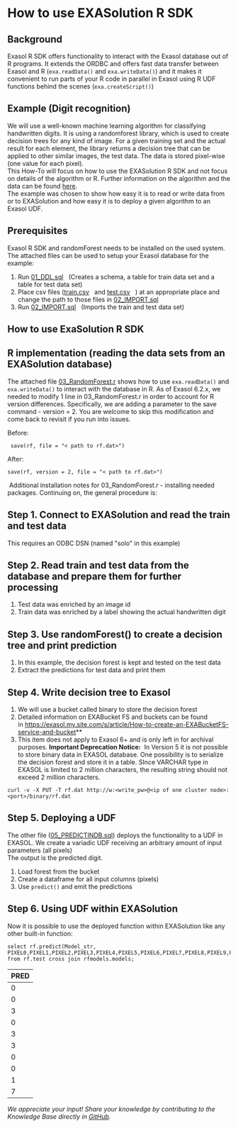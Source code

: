 # How to use EXASolution R SDK 
## Background

Exasol R SDK offers functionality to interact with the Exasol database out of R programs. It extends the ORDBC and offers fast data transfer between Exasol and R (`exa.readData()` and `exa.writeData()`) and it makes it convenient to run parts of your R code in parallel in Exasol using R UDF functions behind the scenes (`exa.createScript()`)

## Example (Digit recognition)

We will use a well-known machine learning algorithm for classifying handwritten digits. It is using a randomforest library, which is used to create decision trees for any kind of image. For a given training set and the actual result for each element, the library returns a decision tree that can be applied to other similar images, the test data. The data is stored pixel-wise (one value for each pixel).  
This How-To will focus on how to use the EXASolution R SDK and not focus on details of the algorithm or R. Further information on the algorithm and the data can be found [here](https://www.kaggle.com/c/digit-recognizer).  
The example was chosen to show how easy it is to read or write data from or to EXASolution and how easy it is to deploy a given algorithm to an Exasol UDF.

## Prerequisites

Exasol R SDK and randomForest needs to be installed on the used system.  
The attached files can be used to setup your Exasol database for the example:

1. Run [01_DDL.sql](https://www.exasol.com/support/secure/attachment/45767/45767_01_DDL.sql "01_DDL.sql")   (Creates a schema, a table for train data set and a table for test data set)
2. Place csv files ([train.csv](https://www.exasol.com/support/secure/attachment/33596/33596_train.csv "train.csv")   and [test.csv](https://www.exasol.com/support/secure/attachment/33595/33595_test.csv "test.csv")   ) at an appropriate place and change the path to those files in [02_IMPORT.sql](https://www.exasol.com/support/secure/attachment/45766/45766_02_IMPORT.sql "02_IMPORT.sql")
3. Run [02_IMPORT.sql](https://www.exasol.com/support/secure/attachment/45766/45766_02_IMPORT.sql "02_IMPORT.sql")   (Imports the train and test data set)

## How to use ExaSolution R SDK

## R implementation (reading the data sets from an EXASolution database)

The attached file [03_RandomForest.r](https://www.exasol.com/support/secure/attachment/45789/45789_03_RandomForest.r "03_RandomForest.r") shows how to use `exa.readData()` and `exa.writeData()` to interact with the database in R. As of Exasol 6.2.x, we needed to modify 1 line in 03_RandomForest.r in order to account for R version differences. Specifically, we are adding a parameter to the save command - version = 2. You are welcome to skip this modification and come back to revisit if you run into issues.

Before:


```
 save(rf, file = "< path to rf.dat>")
```
After:


```
save(rf, version = 2, file = "< path to rf.dat>")
```
 Additional installation notes for 03_RandomForest.r - installing needed packages. Continuing on, the general procedure is:

## Step 1. Connect to EXASolution and read the train and test data

This requires an ODBC DSN (named "solo" in this example)

## Step 2. Read train and test data from the database and prepare them for further processing

1. Test data was enriched by an image id
2. Train data was enriched by a label showing the actual handwritten digit

## Step 3. Use randomForest() to create a decision tree and print prediction

1. In this example, the decision forest is kept and tested on the test data
2. Extract the predictions for test data and print them

## Step 4. Write decision tree to Exasol

1. We will use a bucket called binary to store the decision forest
2. Detailed information on EXABucket FS and buckets can be found in <https://exasol.my.site.com/s/article/How-to-create-an-EXABucketFS-service-and-bucket>**
3. This item does not apply to Exasol 6+ and is only left in for archival purposes. **Important Deprecation Notice:**  In Version 5 it is not possible to store binary data in EXASOL database. One possibility is to serialize the decision forest and store it in a table. SInce VARCHAR type in EXASOL is limited to 2 million characters, the resulting string should not exceed 2 million characters.    
```"code-java"
curl -v -X PUT -T rf.dat http://w:<write_pw>@<ip of one cluster node>:<port>/binary/rf.dat
```

## Step 5. Deploying a UDF

The other file ([05_PREDICTINDB.sql](https://www.exasol.com/support/secure/attachment/45788/45788_05_PREDICTINDB.sql "05_PREDICTINDB.sql")) deploys the functionality to a UDF in EXASOL. We create a variadic UDF receiving an arbitrary amount of input parameters (all pixels)  
The output is the predicted digit.

1. Load forest from the bucket
2. Create a dataframe for all input columns (pixels)
3. Use `predict()` and emit the predictions

## Step 6. Using UDF within EXASolution

Now it is possible to use the deployed function within EXASolution like any other built-in function:


```"code-sql"
select rf.predict(Model_str, PIXEL0,PIXEL1,PIXEL2,PIXEL3,PIXEL4,PIXEL5,PIXEL6,PIXEL7,PIXEL8,PIXEL9,PIXEL10,PIXEL11,PIXEL12,PIXEL13,PIXEL14,PIXEL15,PIXEL16,PIXEL17,PIXEL18,PIXEL19,PIXEL20,PIXEL21,PIXEL22,PIXEL23,PIXEL24,PIXEL25,PIXEL26,PIXEL27,PIXEL28,PIXEL29,PIXEL30,PIXEL31,PIXEL32,PIXEL33,PIXEL34,PIXEL35,PIXEL36,PIXEL37,PIXEL38,PIXEL39,PIXEL40,PIXEL41,PIXEL42,PIXEL43,PIXEL44,PIXEL45,PIXEL46,PIXEL47,PIXEL48,PIXEL49,PIXEL50,PIXEL51,PIXEL52,PIXEL53,PIXEL54,PIXEL55,PIXEL56,PIXEL57,PIXEL58,PIXEL59,PIXEL60,PIXEL61,PIXEL62,PIXEL63,PIXEL64,PIXEL65,PIXEL66,PIXEL67,PIXEL68,PIXEL69,PIXEL70,PIXEL71,PIXEL72,PIXEL73,PIXEL74,PIXEL75,PIXEL76,PIXEL77,PIXEL78,PIXEL79,PIXEL80,PIXEL81,PIXEL82,PIXEL83,PIXEL84,PIXEL85,PIXEL86,PIXEL87,PIXEL88,PIXEL89,PIXEL90,PIXEL91,PIXEL92,PIXEL93,PIXEL94,PIXEL95,PIXEL96,PIXEL97,PIXEL98,PIXEL99,PIXEL100,PIXEL101,PIXEL102,PIXEL103,PIXEL104,PIXEL105,PIXEL106,PIXEL107,PIXEL108,PIXEL109,PIXEL110,PIXEL111,PIXEL112,PIXEL113,PIXEL114,PIXEL115,PIXEL116,PIXEL117,PIXEL118,PIXEL119,PIXEL120,PIXEL121,PIXEL122,PIXEL123,PIXEL124,PIXEL125,PIXEL126,PIXEL127,PIXEL128,PIXEL129,PIXEL130,PIXEL131,PIXEL132,PIXEL133,PIXEL134,PIXEL135,PIXEL136,PIXEL137,PIXEL138,PIXEL139,PIXEL140,PIXEL141,PIXEL142,PIXEL143,PIXEL144,PIXEL145,PIXEL146,PIXEL147,PIXEL148,PIXEL149,PIXEL150,PIXEL151,PIXEL152,PIXEL153,PIXEL154,PIXEL155,PIXEL156,PIXEL157,PIXEL158,PIXEL159,PIXEL160,PIXEL161,PIXEL162,PIXEL163,PIXEL164,PIXEL165,PIXEL166,PIXEL167,PIXEL168,PIXEL169,PIXEL170,PIXEL171,PIXEL172,PIXEL173,PIXEL174,PIXEL175,PIXEL176,PIXEL177,PIXEL178,PIXEL179,PIXEL180,PIXEL181,PIXEL182,PIXEL183,PIXEL184,PIXEL185,PIXEL186,PIXEL187,PIXEL188,PIXEL189,PIXEL190,PIXEL191,PIXEL192,PIXEL193,PIXEL194,PIXEL195,PIXEL196,PIXEL197,PIXEL198,PIXEL199,PIXEL200,PIXEL201,PIXEL202,PIXEL203,PIXEL204,PIXEL205,PIXEL206,PIXEL207,PIXEL208,PIXEL209,PIXEL210,PIXEL211,PIXEL212,PIXEL213,PIXEL214,PIXEL215,PIXEL216,PIXEL217,PIXEL218,PIXEL219,PIXEL220,PIXEL221,PIXEL222,PIXEL223,PIXEL224,PIXEL225,PIXEL226,PIXEL227,PIXEL228,PIXEL229,PIXEL230,PIXEL231,PIXEL232,PIXEL233,PIXEL234,PIXEL235,PIXEL236,PIXEL237,PIXEL238,PIXEL239,PIXEL240,PIXEL241,PIXEL242,PIXEL243,PIXEL244,PIXEL245,PIXEL246,PIXEL247,PIXEL248,PIXEL249,PIXEL250,PIXEL251,PIXEL252,PIXEL253,PIXEL254,PIXEL255,PIXEL256,PIXEL257,PIXEL258,PIXEL259,PIXEL260,PIXEL261,PIXEL262,PIXEL263,PIXEL264,PIXEL265,PIXEL266,PIXEL267,PIXEL268,PIXEL269,PIXEL270,PIXEL271,PIXEL272,PIXEL273,PIXEL274,PIXEL275,PIXEL276,PIXEL277,PIXEL278,PIXEL279,PIXEL280,PIXEL281,PIXEL282,PIXEL283,PIXEL284,PIXEL285,PIXEL286,PIXEL287,PIXEL288,PIXEL289,PIXEL290,PIXEL291,PIXEL292,PIXEL293,PIXEL294,PIXEL295,PIXEL296,PIXEL297,PIXEL298,PIXEL299,PIXEL300,PIXEL301,PIXEL302,PIXEL303,PIXEL304,PIXEL305,PIXEL306,PIXEL307,PIXEL308,PIXEL309,PIXEL310,PIXEL311,PIXEL312,PIXEL313,PIXEL314,PIXEL315,PIXEL316,PIXEL317,PIXEL318,PIXEL319,PIXEL320,PIXEL321,PIXEL322,PIXEL323,PIXEL324,PIXEL325,PIXEL326,PIXEL327,PIXEL328,PIXEL329,PIXEL330,PIXEL331,PIXEL332,PIXEL333,PIXEL334,PIXEL335,PIXEL336,PIXEL337,PIXEL338,PIXEL339,PIXEL340,PIXEL341,PIXEL342,PIXEL343,PIXEL344,PIXEL345,PIXEL346,PIXEL347,PIXEL348,PIXEL349,PIXEL350,PIXEL351,PIXEL352,PIXEL353,PIXEL354,PIXEL355,PIXEL356,PIXEL357,PIXEL358,PIXEL359,PIXEL360,PIXEL361,PIXEL362,PIXEL363,PIXEL364,PIXEL365,PIXEL366,PIXEL367,PIXEL368,PIXEL369,PIXEL370,PIXEL371,PIXEL372,PIXEL373,PIXEL374,PIXEL375,PIXEL376,PIXEL377,PIXEL378,PIXEL379,PIXEL380,PIXEL381,PIXEL382,PIXEL383,PIXEL384,PIXEL385,PIXEL386,PIXEL387,PIXEL388,PIXEL389,PIXEL390,PIXEL391,PIXEL392,PIXEL393,PIXEL394,PIXEL395,PIXEL396,PIXEL397,PIXEL398,PIXEL399,PIXEL400,PIXEL401,PIXEL402,PIXEL403,PIXEL404,PIXEL405,PIXEL406,PIXEL407,PIXEL408,PIXEL409,PIXEL410,PIXEL411,PIXEL412,PIXEL413,PIXEL414,PIXEL415,PIXEL416,PIXEL417,PIXEL418,PIXEL419,PIXEL420,PIXEL421,PIXEL422,PIXEL423,PIXEL424,PIXEL425,PIXEL426,PIXEL427,PIXEL428,PIXEL429,PIXEL430,PIXEL431,PIXEL432,PIXEL433,PIXEL434,PIXEL435,PIXEL436,PIXEL437,PIXEL438,PIXEL439,PIXEL440,PIXEL441,PIXEL442,PIXEL443,PIXEL444,PIXEL445,PIXEL446,PIXEL447,PIXEL448,PIXEL449,PIXEL450,PIXEL451,PIXEL452,PIXEL453,PIXEL454,PIXEL455,PIXEL456,PIXEL457,PIXEL458,PIXEL459,PIXEL460,PIXEL461,PIXEL462,PIXEL463,PIXEL464,PIXEL465,PIXEL466,PIXEL467,PIXEL468,PIXEL469,PIXEL470,PIXEL471,PIXEL472,PIXEL473,PIXEL474,PIXEL475,PIXEL476,PIXEL477,PIXEL478,PIXEL479,PIXEL480,PIXEL481,PIXEL482,PIXEL483,PIXEL484,PIXEL485,PIXEL486,PIXEL487,PIXEL488,PIXEL489,PIXEL490,PIXEL491,PIXEL492,PIXEL493,PIXEL494,PIXEL495,PIXEL496,PIXEL497,PIXEL498,PIXEL499,PIXEL500,PIXEL501,PIXEL502,PIXEL503,PIXEL504,PIXEL505,PIXEL506,PIXEL507,PIXEL508,PIXEL509,PIXEL510,PIXEL511,PIXEL512,PIXEL513,PIXEL514,PIXEL515,PIXEL516,PIXEL517,PIXEL518,PIXEL519,PIXEL520,PIXEL521,PIXEL522,PIXEL523,PIXEL524,PIXEL525,PIXEL526,PIXEL527,PIXEL528,PIXEL529,PIXEL530,PIXEL531,PIXEL532,PIXEL533,PIXEL534,PIXEL535,PIXEL536,PIXEL537,PIXEL538,PIXEL539,PIXEL540,PIXEL541,PIXEL542,PIXEL543,PIXEL544,PIXEL545,PIXEL546,PIXEL547,PIXEL548,PIXEL549,PIXEL550,PIXEL551,PIXEL552,PIXEL553,PIXEL554,PIXEL555,PIXEL556,PIXEL557,PIXEL558,PIXEL559,PIXEL560,PIXEL561,PIXEL562,PIXEL563,PIXEL564,PIXEL565,PIXEL566,PIXEL567,PIXEL568,PIXEL569,PIXEL570,PIXEL571,PIXEL572,PIXEL573,PIXEL574,PIXEL575,PIXEL576,PIXEL577,PIXEL578,PIXEL579,PIXEL580,PIXEL581,PIXEL582,PIXEL583,PIXEL584,PIXEL585,PIXEL586,PIXEL587,PIXEL588,PIXEL589,PIXEL590,PIXEL591,PIXEL592,PIXEL593,PIXEL594,PIXEL595,PIXEL596,PIXEL597,PIXEL598,PIXEL599,PIXEL600,PIXEL601,PIXEL602,PIXEL603,PIXEL604,PIXEL605,PIXEL606,PIXEL607,PIXEL608,PIXEL609,PIXEL610,PIXEL611,PIXEL612,PIXEL613,PIXEL614,PIXEL615,PIXEL616,PIXEL617,PIXEL618,PIXEL619,PIXEL620,PIXEL621,PIXEL622,PIXEL623,PIXEL624,PIXEL625,PIXEL626,PIXEL627,PIXEL628,PIXEL629,PIXEL630,PIXEL631,PIXEL632,PIXEL633,PIXEL634,PIXEL635,PIXEL636,PIXEL637,PIXEL638,PIXEL639,PIXEL640,PIXEL641,PIXEL642,PIXEL643,PIXEL644,PIXEL645,PIXEL646,PIXEL647,PIXEL648,PIXEL649,PIXEL650,PIXEL651,PIXEL652,PIXEL653,PIXEL654,PIXEL655,PIXEL656,PIXEL657,PIXEL658,PIXEL659,PIXEL660,PIXEL661,PIXEL662,PIXEL663,PIXEL664,PIXEL665,PIXEL666,PIXEL667,PIXEL668,PIXEL669,PIXEL670,PIXEL671,PIXEL672,PIXEL673,PIXEL674,PIXEL675,PIXEL676,PIXEL677,PIXEL678,PIXEL679,PIXEL680,PIXEL681,PIXEL682,PIXEL683,PIXEL684,PIXEL685,PIXEL686,PIXEL687,PIXEL688,PIXEL689,PIXEL690,PIXEL691,PIXEL692,PIXEL693,PIXEL694,PIXEL695,PIXEL696,PIXEL697,PIXEL698,PIXEL699,PIXEL700,PIXEL701,PIXEL702,PIXEL703,PIXEL704,PIXEL705,PIXEL706,PIXEL707,PIXEL708,PIXEL709,PIXEL710,PIXEL711,PIXEL712,PIXEL713,PIXEL714,PIXEL715,PIXEL716,PIXEL717,PIXEL718,PIXEL719,PIXEL720,PIXEL721,PIXEL722,PIXEL723,PIXEL724,PIXEL725,PIXEL726,PIXEL727,PIXEL728,PIXEL729,PIXEL730,PIXEL731,PIXEL732,PIXEL733,PIXEL734,PIXEL735,PIXEL736,PIXEL737,PIXEL738,PIXEL739,PIXEL740,PIXEL741,PIXEL742,PIXEL743,PIXEL744,PIXEL745,PIXEL746,PIXEL747,PIXEL748,PIXEL749,PIXEL750,PIXEL751,PIXEL752,PIXEL753,PIXEL754,PIXEL755,PIXEL756,PIXEL757,PIXEL758,PIXEL759,PIXEL760,PIXEL761,PIXEL762,PIXEL763,PIXEL764,PIXEL765,PIXEL766,PIXEL767,PIXEL768,PIXEL769,PIXEL770,PIXEL771,PIXEL772,PIXEL773,PIXEL774,PIXEL775,PIXEL776,PIXEL777,PIXEL778,PIXEL779,PIXEL780,PIXEL781,PIXEL782,PIXEL783) from rf.test cross join rfmodels.models;     
```


| PRED |
| --- |
| 0 |
| 0 |
| 3 |
| 0 |
| 3 |
| 3 |
| 0 |
| 0 |
| 1 |
| 7 |


*We appreciate your input! Share your knowledge by contributing to the Knowledge Base directly in [GitHub](https://github.com/exasol/public-knowledgebase).* 